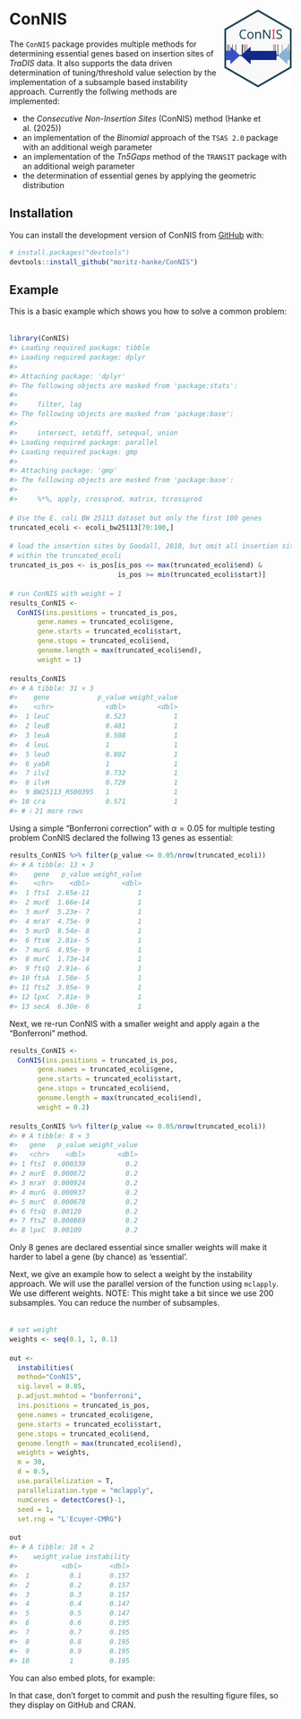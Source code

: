 
<!-- README.md is generated from README.Rmd. Please edit that file -->

# ConNIS <img src="./man/figures/logo.svg" alt="ConNIS" align="right" width="120"/>

<!-- badges: start -->
<!-- badges: end -->

The `ConNIS` package provides multiple methods for determining essential
genes based on insertion sites of *TraDIS* data. It also supports the
data driven determination of tuning/threshold value selection by the
implementation of a subsample based instability approach. Currently the
follwing methods are implemented:

- the *Consecutive Non-Insertion Sites* (ConNIS) method (Hanke et
  al. (2025))
- an implementation of the *Binomial* approach of the `TSAS 2.0` package
  with an additional weigh parameter
- an implementation of the *Tn5Gaps* method of the `TRANSIT` package
  with an additional weigh parameter
- the determination of essential genes by applying the geometric
  distribution

## Installation

You can install the development version of ConNIS from
[GitHub](https://github.com/) with:

``` r
# install.packages("devtools")
devtools::install_github("moritz-hanke/ConNIS")
```

## Example

This is a basic example which shows you how to solve a common problem:

``` r

library(ConNIS)
#> Loading required package: tibble
#> Loading required package: dplyr
#> 
#> Attaching package: 'dplyr'
#> The following objects are masked from 'package:stats':
#> 
#>     filter, lag
#> The following objects are masked from 'package:base':
#> 
#>     intersect, setdiff, setequal, union
#> Loading required package: parallel
#> Loading required package: gmp
#> 
#> Attaching package: 'gmp'
#> The following objects are masked from 'package:base':
#> 
#>     %*%, apply, crossprod, matrix, tcrossprod

# Use the E. coli BW 25113 dataset but only the first 100 genes
truncated_ecoli <- ecoli_bw25113[70:100,]

# load the insertion sites by Goodall, 2018, but omit all insertion sites that are
# within the truncated_ecoli
truncated_is_pos <- is_pos[is_pos <= max(truncated_ecoli$end) &
                           is_pos >= min(truncated_ecoli$start)]

# run ConNIS with weight = 1
results_ConNIS <- 
  ConNIS(ins.positions = truncated_is_pos, 
       gene.names = truncated_ecoli$gene, 
       gene.starts = truncated_ecoli$start, 
       gene.stops = truncated_ecoli$end, 
       genome.length = max(truncated_ecoli$end), 
       weight = 1)

results_ConNIS
#> # A tibble: 31 × 3
#>    gene            p_value weight_value
#>    <chr>             <dbl>        <dbl>
#>  1 leuC              0.523            1
#>  2 leuB              0.481            1
#>  3 leuA              0.508            1
#>  4 leuL              1                1
#>  5 leuO              0.802            1
#>  6 yabR              1                1
#>  7 ilvI              0.732            1
#>  8 ilvH              0.729            1
#>  9 BW25113_RS00395   1                1
#> 10 cra               0.571            1
#> # ℹ 21 more rows
```

Using a simple “Bonferroni correction” with $\alpha=0.05$ for multiple
testing problem ConNIS declared the follwing 13 genes as essential:

``` r
results_ConNIS %>% filter(p_value <= 0.05/nrow(truncated_ecoli))
#> # A tibble: 13 × 3
#>    gene   p_value weight_value
#>    <chr>    <dbl>        <dbl>
#>  1 ftsI  2.65e-11            1
#>  2 murE  1.66e-14            1
#>  3 murF  5.23e- 7            1
#>  4 mraY  4.75e- 9            1
#>  5 murD  8.54e- 8            1
#>  6 ftsW  2.81e- 5            1
#>  7 murG  4.95e- 9            1
#>  8 murC  1.73e-14            1
#>  9 ftsQ  2.91e- 6            1
#> 10 ftsA  1.58e- 5            1
#> 11 ftsZ  3.95e- 9            1
#> 12 lpxC  7.81e- 9            1
#> 13 secA  6.30e- 6            1
```

Next, we re-run ConNIS with a smaller weight and apply again a the
“Bonferroni” method.

``` r
results_ConNIS <- 
  ConNIS(ins.positions = truncated_is_pos, 
       gene.names = truncated_ecoli$gene, 
       gene.starts = truncated_ecoli$start, 
       gene.stops = truncated_ecoli$end, 
       genome.length = max(truncated_ecoli$end), 
       weight = 0.2)

results_ConNIS %>% filter(p_value <= 0.05/nrow(truncated_ecoli))
#> # A tibble: 8 × 3
#>   gene   p_value weight_value
#>   <chr>    <dbl>        <dbl>
#> 1 ftsI  0.000339          0.2
#> 2 murE  0.000672          0.2
#> 3 mraY  0.000924          0.2
#> 4 murG  0.000937          0.2
#> 5 murC  0.000678          0.2
#> 6 ftsQ  0.00120           0.2
#> 7 ftsZ  0.000869          0.2
#> 8 lpxC  0.00109           0.2
```

Only 8 genes are declared essential since smaller weights will make it
harder to label a gene (by chance) as ‘essential’.

Next, we give an example how to select a weight by the instability
approach. We will use the parallel version of the function using
`mclapply`. We use different weights. NOTE: This might take a bit since
we use 200 subsamples. You can reduce the number of subsamples.

``` r

# set weight
weights <- seq(0.1, 1, 0.1)

out <- 
  instabilities(
  method="ConNIS", 
  sig.level = 0.05, 
  p.adjust.mehtod = "bonferroni", 
  ins.positions = truncated_is_pos, 
  gene.names = truncated_ecoli$gene, 
  gene.starts = truncated_ecoli$start, 
  gene.stops = truncated_ecoli$end, 
  genome.length = max(truncated_ecoli$end), 
  weights = weights, 
  m = 30, 
  d = 0.5, 
  use.parallelization = T, 
  parallelization.type = "mclapply", 
  numCores = detectCores()-1, 
  seed = 1, 
  set.rng = "L'Ecuyer-CMRG")

out
#> # A tibble: 10 × 2
#>    weight_value instability
#>           <dbl>       <dbl>
#>  1          0.1       0.157
#>  2          0.2       0.157
#>  3          0.3       0.157
#>  4          0.4       0.147
#>  5          0.5       0.147
#>  6          0.6       0.195
#>  7          0.7       0.195
#>  8          0.8       0.195
#>  9          0.9       0.195
#> 10          1         0.195
```

You can also embed plots, for example:

In that case, don’t forget to commit and push the resulting figure
files, so they display on GitHub and CRAN.
